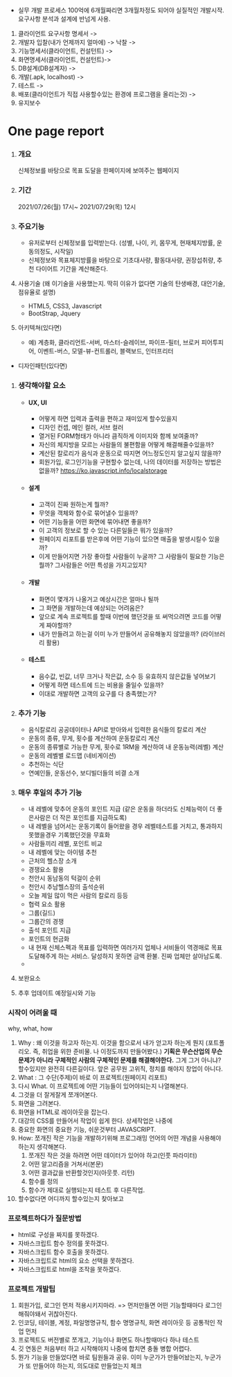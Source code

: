 - 실무 개발 프로세스  100억에 6개월짜리면 3개월차정도 되어야 실질적인 개발시작. 요구사항 분석과 설계에 반넘게 사용.
1. 클라이언트 요구사항 명세서 ->
2. 개발자 입찰(내가 언제까지 얼마에) -> 낙찰 ->
3. 기능명세서(클라이언트, 컨설턴트) ->
4. 화면명세서(클라이언트, 컨설턴트)->
5. DB설계(DB설계자) ->
6. 개발(.apk, localhost) ->
7. 테스트 ->
8. 배포(클라이언트가 직접 사용할수있는 환경에 프로그램을 올리는것) ->
9.  유지보수



# One page report
1. ### 개요
    신체정보를 바탕으로 목표 도달을 한페이지에 보여주는 웹페이지
1. ### 기간
    2021/07/26(월) 17시~ 2021/07/29(목) 12시

1. ### 주요기능
    - 유저로부터 신체정보를 입력받는다.
    (성별, 나이, 키, 몸무게, 현재체지방률, 운동의정도, 시작일)
    - 신체정보와 목표체지방률을 바탕으로 기초대사량, 활동대사량, 권장섭취량, 추천 다이어트 기간을 계산해준다.

1. 사용기술
(왜 이기술을 사용했는지. 딱히 이유가 없다면
기술의 탄생배경, 대안기술, 점유율로 설명)
    - HTML5, CSS3, Javascript
    - BootStrap, Jquery

1. 아키텍쳐(있다면)
    - 예) 계층화, 클라리언트-서버, 마스터-슬레이브, 파이프-필터, 브로커
    피어투피어, 이벤트-버스, 모델-뷰-컨트롤러, 블랙보드, 인터프리터
- 디자인패턴(있다면)

1. ### 생각해야할 요소
    - #### UX, UI
        - 어떻게 하면 입력과 출력을 편하고 재미있게 할수있을지
        - 디자인 컨셉, 메인 컬러, 서브 컬러
        - 열거된 FORM형태가 아니라 큼직하게 이미지와 함께 보여줄까?
        - 자신의 체지방을 모르는 사람들의 불편함을 어떻게 해결해줄수있을까?
        - 계산된 칼로리가 음식과 운동으로 따지면 어느정도인지 알고싶지 않을까?
        - 회원가입, 로그인기능을 구현할수 없는데, 나의 데이터를 저장하는 방법은 없을까?
        https://ko.javascript.info/localstorage
    - #### 설계
        - 고객이 진짜 원하는게 뭘까?
        - 무엇을 객체와 함수로 묶어낼수 있을까?
        - 어떤 기능들을 어떤 화면에 묶어내면 좋을까?
        - 이 고객의 정보로 할 수 있는 다른일들은 뭐가 있을까?
        - 원페이지 리포트를 받은후에 어떤 기능이 있으면 매출을 발생시킬수 있을까?
        - 이게 만들어지면 가장 좋아할 사람들이 누굴까? 그 사람들이 필요한 기능은 뭘까? 그사람들은 어떤 특성을 가지고있지?
    - #### 개발
        - 화면이 몇개가 나올거고 예상시간은 얼마나 될까
        - 그 화면을 개발하는데 예상되는 어려움은?
        - 앞으로 계속 프로젝트를 할때 이번에 했던것을 또 써먹으려면 코드를 어떻게 짜야할까?
        - 내가 만들려고 하는걸 이미 누가 만들어서 공유해놓지 않았을까? (라이브러리 활용)
    - #### 테스트
        - 음수값, 빈값, 너무 크거나 작은값, 소수 등 유효하지 않은값들 넣어보기
        - 어떻게 하면 테스트에 드는 비용을 줄일수 있을까?
        - 이대로 개발하면 고객의 요구를 다 충족했는가?

1. ### 추가 기능
    - 음식칼로리 공공데이터나 API로 받아와서 입력한 음식들의 칼로리 계산
    - 운동의 종류, 무게, 횟수를 계산하여 운동칼로리 계산
    - 운동의 종류별로 가능한 무게, 횟수로 1RM을 계산하여 내 운동능력(레벨) 계산
    - 운동의 레벨별 로드맵 (네비게이션)
    - 추천하는 식단
    - 연예인들, 운동선수, 보디빌더들의 비결 소개

1. ### 매우 후일의 추가 기능
    - 내 레벨에 맞추어 운동의 포인트 지급
    (같은 운동을 하더라도 신체능력이 더 좋은사람은 더 작은 포인트를 지급하도록)
    - 내 레벨을 넘어서는 운동기록이 들어왔을 경우 레벨테스트를 거치고, 통과하지못했을경우 기록했던것을 무효화
    - 사람들끼리 레벨, 포인트 비교
    - 내 레벨에 맞는 아이템 추천
    - 근처의 헬스장 소개
    - 경쟁요소 활용
    - 천안시 동남동의 턱걸이 순위
    - 천안시 추남헬스장의 출석순위
    - 오늘 제일 많이 먹은 사람의 칼로리 등등
    - 협력 요소 활용
    - 그룹(길드)
    - 그룹간의 경쟁
    - 출석 포인트 지급
    - 포인트의 현금화
    - 내 현재 신체스펙과 목표를 입력하면 여러가지 업체나 서비들이 역경매로 목표 도달해주게 하는 서비스. 달성하지 못하면 금액 환불. 진짜 업체만 살아남도록.
    -

1. 보완요소
1. 추후 업데이트 예정일시와 기능

### 시작이 어려울 때
why, what, how
1. Why : 왜 이것을 하고자 하는지. 이것을 함으로서 내가 얻고자 하는게 뭔지
(포트폴리오. 즉, 취업을 위한 준비물. 나 이정도까지 만들어봤다.)
**기획은 무슨산업의 무슨문제가 아니라 구체적인 사람의 구체적인 문제를 해결해야한다.**
그게 그거 아니냐? 할수있지만 완전히 다른길이다. 앞은 공무원 고위직, 정치를 해야지 창업이 아니다.
1. What : 그 수단(주제)이 바로 이 프로젝트(원페이지 리포트)
1. 다시 What. 이 프로젝트에 어떤 기능들이 있어야되는지 나열해본다.
1. 그것을 더 잘게잘게 쪼개어본다.
1. 화면을 그려본다.
1. 화면을 HTML로 레이아웃을 잡는다.
1. 대강의 CSS를 만들어서 작업이 쉽게 한다. 상세작업은 나중에
1. 중요한 화면의 중요한 기능, 쉬운것부터 JAVASCRIPT.
1. How: 쪼개진 작은 기능을 개발하기위해 프로그래밍 언어의 어떤 개념을 사용해야 하는지 생각해본다.
    1. 쪼개진 작은 것을 하려면 어떤 데이터가 있어야 하고(인풋 파라미터)
    1. 어떤 알고리즘을 거쳐서(본문)
    1. 어떤 결과값을 반환할것인지(아웃풋. 리턴)
    1. 함수를 정의
    1. 함수가 제대로 실행되는지 테스트 후 다른작업.
1. 할수없다면 어디까지 할수있는지 찾아보고

### 프로젝트하다가 질문방법
- html로 구성을 짜지를 못하겠다.
- 자바스크립트 함수 정의를 못하겠다.
- 자바스크립트 함수 호출을 못하겠다.
- 자바스크립트로 html의 요소 선택을 못하겠다.
- 자바스크립트로 html을 조작을 못하겠다.


### 프로젝트 개발팁
1. 회원가입, 로그인 먼저 적용시키지마라.
    => 먼저만들면 어떤 기능할때마다 로그인해줘야돼서 귀찮아진다.
2. 인코딩, 테이블, 계정, 파일명명규칙, 함수 명명규칙, 화면 레이아웃 등 공통적인 작업 먼저
3. 프로젝트도 버전별로 쪼개고, 기능이나 화면도 하나할때마다 하나 테스트
4. 깃 연동은 처음부터 하고 시작해야지 나중에 합치면 충돌 병합 어렵다.
5. 뭔가 기능을 만들었다면 바로 팀원들과 공유.
    이미 누군가가 만들어놨는지, 누군가가 또 만들어야 하는지, 의도대로 만들었는지 체크
